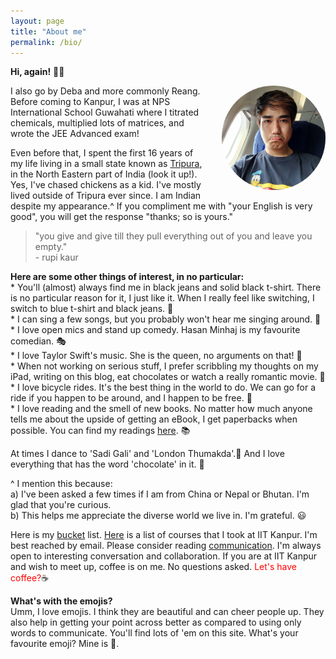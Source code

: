```yaml
---
layout: page
title: "About me"
permalink: /bio/
---
```

**Hi, again!** 🙆🏻‍
<br>
<p><a href="https://www.instagram.com/reangdeba_/" target="_blank"><img src="/assets/images/duckduck.jpg" style="float: right; max-width: 33%; margin: 0 0 1em 2em; border-radius: 50%"></a></p>

<p>I also go by Deba and more commonly Reang. Before coming to Kanpur, I was at NPS International School Guwahati where I titrated chemicals, multiplied lots of matrices, and wrote the JEE Advanced exam!</p>

Even before that, I spent the first 16 years of my life living in a small state known as [Tripura](https://en.wikipedia.org/wiki/Tripura), in the North Eastern part of India (look it up!). Yes, I've chased chickens as a kid. I've mostly lived outside of Tripura ever since. I am Indian despite my appearance.^ If you compliment me with "your English is very good", you will get the response "thanks; so is yours."

> "you give and give till they pull everything out of you and leave you empty."<br> - rupi kaur

**Here are some other things of interest, in no particular:**
<br>
\* You'll (almost) always find me in black jeans and solid black t-shirt. There is no particular reason for it, I just like it. When I really feel like switching, I switch to blue t-shirt and black jeans. 👘
<br>
\* I can sing a few songs, but you probably won't hear me singing around. 🎼
<br>
\* I love open mics and stand up comedy. Hasan Minhaj is my favourite comedian. 🎭
<br>
\* I love Taylor Swift's music. She is the queen, no arguments on that! 🎼
<br>
\* When not working on serious stuff, I prefer scribbling my thoughts on my iPad, writing on this blog, eat chocolates or watch a really romantic movie. 🍿
<br>
\* I love bicycle rides. It's the best thing in the world to do. We can go for a ride if you happen to be around, and I happen to be free. 🚴
<br>
\* I love reading and the smell of new books. No matter how much anyone tells me about the upside of getting an eBook, I get paperbacks when possible. You can find my readings [here](/reads/). 📚

At times I dance to 'Sadi Gali' and 'London Thumakda'.💃 And I love everything that has the word 'chocolate' in it. 🍫

^ I mention this because:
<br>
a) I've been asked a few times if I am from China or Nepal or Bhutan. I'm glad that you're curious.
<br>
b) This helps me appreciate the diverse world we live in. I'm grateful. 😃

Here is my [bucket](/bucket/) list. [Here](/courses/) is a list of courses that I took at IIT Kanpur. I'm best reached by email. Please consider reading [communication](/communication/). I'm always open to interesting conversation and collaboration. If you are at IIT Kanpur and wish to meet up, coffee is on me. No questions asked. <span style="color: red">Let's have coffee?</span>☕


**What's with the emojis?**<br>
Umm, I love emojis. I think they are beautiful and can cheer people up. They also help in getting your point across better as compared to using only words to communicate. You'll find lots of 'em on this site. What's your favourite emoji? Mine is 🍫.
